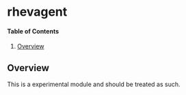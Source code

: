 # rhevagent

#### Table of Contents

1. [Overview](#overview)

## Overview

This is a experimental module and should be treated as such.
